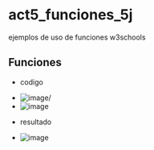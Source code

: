 # act5_funciones_5j
ejemplos de uso de funciones w3schools
## Funciones
* codigo
- ![image](https://github.com/user-attachments/assets/4ce40c2c-851c-4390-8d78-525bdab14ae3)/
- ![image](https://github.com/user-attachments/assets/ba3093e2-3307-4cf3-8350-0bdee9c82bc9)
* resultado
- ![image](https://github.com/user-attachments/assets/827d6dc0-3f5a-4782-8ddd-cc30491a2e40)

